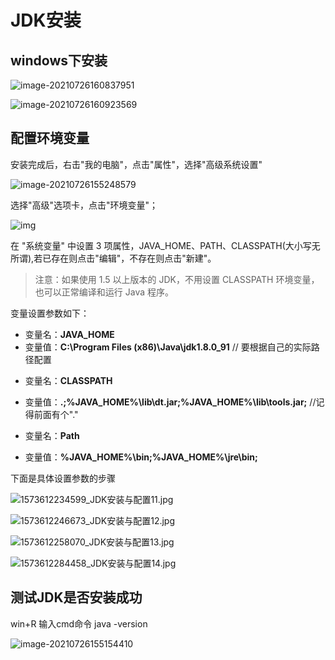 ## 

# JDK安装

## windows下安装

[jdk最新版下载地址]: http://www.oracle.com/technetwork/java/javase/downloads/index.html "下载地址"

![image-20210726160837951](C:\Users\18055\Desktop\笔记\java基础\jdk安装.assets\image-20210726160837951-16272869219609.png)

![image-20210726160923569](C:\Users\18055\Desktop\笔记\java基础\jdk安装.assets\image-20210726160923569-162728696509210.png)

## 配置环境变量

安装完成后，右击"我的电脑"，点击"属性"，选择"高级系统设置"

![image-20210726155248579](C:\Users\18055\Desktop\笔记\java基础\jdk安装.assets\image-20210726155248579-16272859700934.png)

选择"高级"选项卡，点击"环境变量"；

![img](C:\Users\18055\Desktop\笔记\java基础\jdk安装.assets\java-win2.png)

在 "系统变量" 中设置 3 项属性，JAVA_HOME、PATH、CLASSPATH(大小写无所谓),若已存在则点击"编辑"，不存在则点击"新建"。

> 注意：如果使用 1.5 以上版本的 JDK，不用设置 CLASSPATH 环境变量，也可以正常编译和运行 Java 程序。

变量设置参数如下：

+ 变量名：**JAVA_HOME**
+ 变量值：**C:\Program Files (x86)\Java\jdk1.8.0_91**     // 要根据自己的实际路径配置

- 变量名：**CLASSPATH**
- 变量值：**.;%JAVA_HOME%\lib\dt.jar;%JAVA_HOME%\lib\tools.jar;**     //记得前面有个"."

- 变量名：**Path**
- 变量值：**%JAVA_HOME%\bin;%JAVA_HOME%\jre\bin;**

下面是具体设置参数的步骤

![1573612234599_JDK安装与配置11.jpg](C:\Users\18055\Desktop\笔记\java基础\jdk安装.assets\1573612234599_JDK安装与配置11.jpg)

![1573612246673_JDK安装与配置12.jpg](C:\Users\18055\Desktop\笔记\java基础\jdk安装.assets\1573612246672_JDK安装与配置12.jpg)

![1573612258070_JDK安装与配置13.jpg](C:\Users\18055\Desktop\笔记\java基础\jdk安装.assets\1573612258070_JDK安装与配置13-16272863394755.jpg)



![1573612284458_JDK安装与配置14.jpg](C:\Users\18055\Desktop\笔记\java基础\jdk安装.assets\1573612284458_JDK安装与配置14.jpg)



## 测试JDK是否安装成功

win+R 输入cmd命令  java -version

![image-20210726155154410](C:\Users\18055\Desktop\笔记\java基础\jdk安装.assets\image-20210726155154410-16272859201941.png)